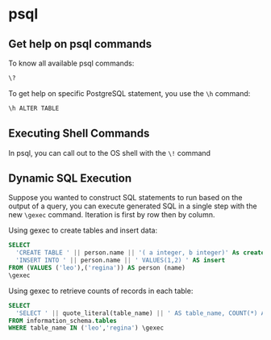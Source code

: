 # psql

## Get help on psql commands

To know all available psql commands:

```sh
\?
```

To get help on specific PostgreSQL statement, you use the `\h` command:

```sh
\h ALTER TABLE
```


## Executing Shell Commands

In psql, you can call out to the OS shell with the `\!` command


## Dynamic SQL Execution

Suppose you wanted to construct SQL statements to run based on the output of a query, you can execute generated SQL in a single step with the new `\gexec` command. Iteration is first by row then by column.

Using gexec to create tables and insert data:

```sql
SELECT
  'CREATE TABLE ' || person.name || '( a integer, b integer)' As create,
  'INSERT INTO ' || person.name || ' VALUES(1,2) ' AS insert
FROM (VALUES ('leo'),('regina')) AS person (name) 
\gexec
```

Using gexec to retrieve counts of records in each table:

```sql
SELECT 
  'SELECT ' || quote_literal(table_name) || ' AS table_name, COUNT(*) As count FROM ' || quote_ident(table_name) AS cnt_q
FROM information_schema.tables
WHERE table_name IN ('leo','regina') \gexec
```
